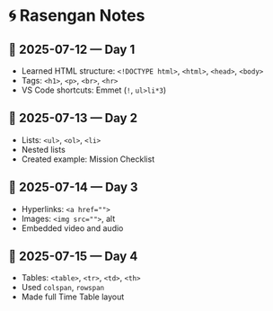 # 🌀 Rasengan Notes

## 📅 2025-07-12 — Day 1
- Learned HTML structure: `<!DOCTYPE html>`, `<html>`, `<head>`, `<body>`
- Tags: `<h1>`, `<p>`, `<br>`, `<hr>`
- VS Code shortcuts: Emmet (`!`, `ul>li*3`)

## 📅 2025-07-13 — Day 2
- Lists: `<ul>`, `<ol>`, `<li>`
- Nested lists
- Created example: Mission Checklist

## 📅 2025-07-14 — Day 3
- Hyperlinks: `<a href="">`
- Images: `<img src="">`, alt
- Embedded video and audio

## 📅 2025-07-15 — Day 4
- Tables: `<table>`, `<tr>`, `<td>`, `<th>`
- Used `colspan`, `rowspan`
- Made full Time Table layout
